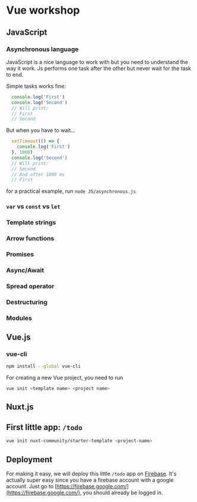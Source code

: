 # Vue workshop

## JavaScript

### Asynchronous language

JavaScript is a nice language to work with but you need to understand the way it work.
Js performs one task after the other but never wait for the task to end.

Simple tasks works fine:

```js
  console.log('First')
  console.log('Second')
  // Will print:
  // First
  // Second
```

But when you have to wait...

```js
  setTimeout(() => {
    console.log('First')
  }, 1000)
  console.log('Second')
  // Will print:
  // Second
  // And after 1000 ms
  // First
```

for a practical example, run `node JS/asynchronous.js`

### `var` vs `const` vs `let`

### Template strings

### Arrow functions

### Promises

### Async/Await

### Spread operator

### Destructuring

### Modules

## Vue.js

### vue-cli

```bash
npm install --global vue-cli
```

For creating a new Vue project, you need to run

```bash
vue init <template name> <project name>
```

## Nuxt.js

## First little app: `/todo`

```bash
vue init nuxt-community/starter-template <project-name>
```

## Deployment

For making it easy, we will deploy this little `/todo` app on [Firebase](https://firebase.google.com/). It's actually super easy since you have a firebase account with a google account. Just go to [https://firebase.google.com/](https://firebase.google.com/), you should already be logged in.